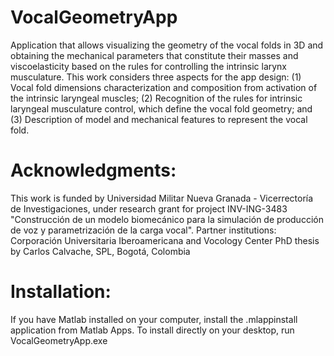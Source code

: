 # VocalGeometryApp
Application that allows visualizing the geometry of the vocal folds in 3D and obtaining the mechanical parameters that constitute their masses and viscoelasticity based on the rules for controlling the intrinsic larynx musculature.
This work considers three aspects for the app design:
(1) Vocal fold dimensions characterization and composition from activation of the intrinsic laryngeal muscles;
(2) Recognition of the rules for intrinsic laryngeal musculature control, which define the vocal fold geometry;
and (3) Description of model and mechanical features to represent the vocal fold.

# Acknowledgments:
This work is funded by Universidad Militar Nueva Granada - Vicerrectoría de Investigaciones,
under research grant for project INV-ING-3483 "Construcción de un modelo biomecánico para la simulación de producción de voz y parametrización de la carga vocal".
Partner institutions: Corporación Universitaria Iberoamericana and Vocology Center
PhD thesis by Carlos Calvache, SPL, Bogotá, Colombia

# Installation:
If you have Matlab installed on your computer, install the .mlappinstall application from Matlab Apps.
To install directly on your desktop, run VocalGeometryApp.exe
